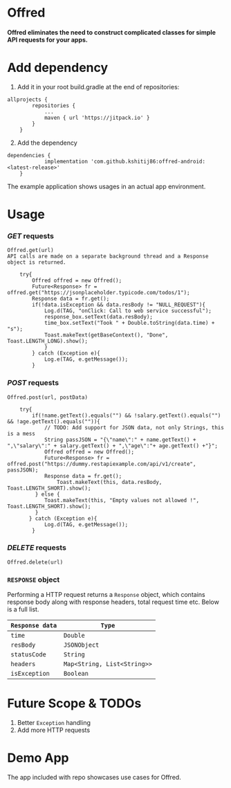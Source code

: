 # Offred

#### Offred eliminates the need to construct complicated classes for simple API requests for your apps. 

# Add dependency

1. Add it in your root build.gradle at the end of repositories:
```
allprojects {
		repositories {
			...
			maven { url 'https://jitpack.io' }
		}
	}
```

2. Add the dependency
```
dependencies {
	        implementation 'com.github.kshitij86:offred-android:<latest-release>'
	}
```
The example application shows usages in an actual app environment.

# Usage

### _GET_ requests

    Offred.get(url)
    API calls are made on a separate background thread and a Response object is returned.

```
	try{
        Offred offred = new Offred();
        Future<Response> fr =  offred.get("https://jsonplaceholder.typicode.com/todos/1");
        Response data = fr.get();
        if(!data.isException && data.resBody != "NULL_REQUEST"){
            Log.d(TAG, "onClick: Call to web service successful");
            response_box.setText(data.resBody);
            time_box.setText("Took " + Double.toString(data.time) + "s");
            Toast.makeText(getBaseContext(), "Done", Toast.LENGTH_LONG).show();
            }
        } catch (Exception e){
            Log.e(TAG, e.getMessage());
        }
```

### _POST_ requests
    Offred.post(url, postData)
```
    try{
        if(!name.getText().equals("") && !salary.getText().equals("") && !age.getText().equals("")){
            // TODO: Add support for JSON data, not only Strings, this is a mess
            String passJSON = "{\"name\":" + name.getText() + ",\"salary\":" + salary.getText() + ",\"age\":"+ age.getText() +"}";
            Offred offred = new Offred();
            Future<Response> fr = offred.post("https://dummy.restapiexample.com/api/v1/create", passJSON);
            Response data = fr.get();
                Toast.makeText(this, data.resBody, Toast.LENGTH_SHORT).show();
         } else {
            Toast.makeText(this, "Empty values not allowed !", Toast.LENGTH_SHORT).show();
         }
       } catch (Exception e){
            Log.d(TAG, e.getMessage());
        }
```

### _DELETE_ requests
    Offred.delete(url)


### `RESPONSE` object
Performing a HTTP request returns a `Response` object, which contains response body along with response headers, total request time etc. 
Below is a full list.

| ```Response data```|```Type```|
|---------------|-------------|
| ```time```    |  ```Double```    |
| ```resBody```|  ```JSONObject```|
| ```statusCode```| ```String```   |
| ```headers```   | ```Map<String, List<String>>``` |
| ```isException```   | ```Boolean``` |


# Future Scope & TODOs
1. Better `Exception` handling
2. Add more HTTP requests

# Demo App
The app included with repo showcases use cases for Offred.
[](ss.jpeg)